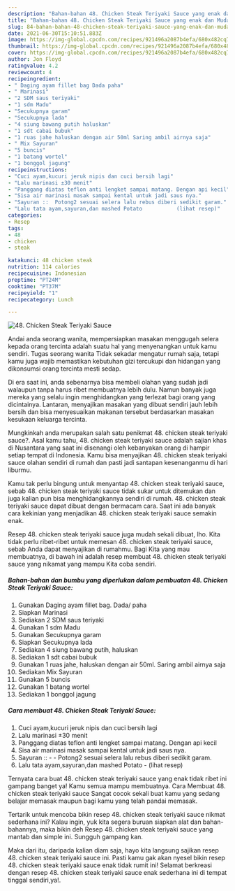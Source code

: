 ```yaml
---
description: "Bahan-bahan 48. Chicken Steak Teriyaki Sauce yang enak dan Mudah Dibuat"
title: "Bahan-bahan 48. Chicken Steak Teriyaki Sauce yang enak dan Mudah Dibuat"
slug: 84-bahan-bahan-48-chicken-steak-teriyaki-sauce-yang-enak-dan-mudah-dibuat
date: 2021-06-30T15:10:51.883Z
image: https://img-global.cpcdn.com/recipes/921496a2087b4efa/680x482cq70/48-chicken-steak-teriyaki-sauce-foto-resep-utama.jpg
thumbnail: https://img-global.cpcdn.com/recipes/921496a2087b4efa/680x482cq70/48-chicken-steak-teriyaki-sauce-foto-resep-utama.jpg
cover: https://img-global.cpcdn.com/recipes/921496a2087b4efa/680x482cq70/48-chicken-steak-teriyaki-sauce-foto-resep-utama.jpg
author: Jon Floyd
ratingvalue: 4.2
reviewcount: 4
recipeingredient:
- " Daging ayam fillet bag Dada paha"
- " Marinasi"
- "2 SDM saus teriyaki"
- "1 sdm Madu"
- "Secukupnya garam"
- "Secukupnya lada"
- "4 siung bawang putih haluskan"
- "1 sdt cabai bubuk"
- "1 ruas jahe haluskan dengan air 50ml Saring ambil airnya saja"
- " Mix Sayuran"
- "5 buncis"
- "1 batang wortel"
- "1 bonggol jagung"
recipeinstructions:
- "Cuci ayam,kucuri jeruk nipis dan cuci bersih lagi"
- "Lalu marinasi ±30 menit"
- "Panggang diatas teflon anti lengket sampai matang. Dengan api kecil"
- "Sisa air marinasi masak sampai kental untuk jadi saus nya."
- "Sayuran ::  Potong2 sesuai selera lalu rebus diberi sedikit garam."
- "Lalu tata ayam,sayuran,dan mashed Potato           (lihat resep)"
categories:
- Resep
tags:
- 48
- chicken
- steak

katakunci: 48 chicken steak 
nutrition: 114 calories
recipecuisine: Indonesian
preptime: "PT24M"
cooktime: "PT37M"
recipeyield: "1"
recipecategory: Lunch

---
```



![48. Chicken Steak Teriyaki Sauce](https://img-global.cpcdn.com/recipes/921496a2087b4efa/680x482cq70/48-chicken-steak-teriyaki-sauce-foto-resep-utama.jpg)

Andai anda seorang wanita, mempersiapkan masakan menggugah selera kepada orang tercinta adalah suatu hal yang menyenangkan untuk kamu sendiri. Tugas seorang  wanita Tidak sekadar mengatur rumah saja, tetapi kamu juga wajib memastikan kebutuhan gizi tercukupi dan hidangan yang dikonsumsi orang tercinta mesti sedap.

Di era  saat ini, anda sebenarnya bisa membeli olahan yang sudah jadi walaupun tanpa harus ribet membuatnya lebih dulu. Namun banyak juga mereka yang selalu ingin menghidangkan yang terlezat bagi orang yang dicintainya. Lantaran, menyajikan masakan yang dibuat sendiri jauh lebih bersih dan bisa menyesuaikan makanan tersebut berdasarkan masakan kesukaan keluarga tercinta. 



Mungkinkah anda merupakan salah satu penikmat 48. chicken steak teriyaki sauce?. Asal kamu tahu, 48. chicken steak teriyaki sauce adalah sajian khas di Nusantara yang saat ini disenangi oleh kebanyakan orang di hampir setiap tempat di Indonesia. Kamu bisa menyajikan 48. chicken steak teriyaki sauce olahan sendiri di rumah dan pasti jadi santapan kesenanganmu di hari liburmu.

Kamu tak perlu bingung untuk menyantap 48. chicken steak teriyaki sauce, sebab 48. chicken steak teriyaki sauce tidak sukar untuk ditemukan dan juga kalian pun bisa menghidangkannya sendiri di rumah. 48. chicken steak teriyaki sauce dapat dibuat dengan bermacam cara. Saat ini ada banyak cara kekinian yang menjadikan 48. chicken steak teriyaki sauce semakin enak.

Resep 48. chicken steak teriyaki sauce juga mudah sekali dibuat, lho. Kita tidak perlu ribet-ribet untuk memesan 48. chicken steak teriyaki sauce, sebab Anda dapat menyajikan di rumahmu. Bagi Kita yang mau membuatnya, di bawah ini adalah resep membuat 48. chicken steak teriyaki sauce yang nikamat yang mampu Kita coba sendiri.

<!--inarticleads1-->

##### Bahan-bahan dan bumbu yang diperlukan dalam pembuatan 48. Chicken Steak Teriyaki Sauce:

1. Gunakan  Daging ayam fillet bag. Dada/ paha
1. Siapkan  Marinasi
1. Sediakan 2 SDM saus teriyaki
1. Gunakan 1 sdm Madu
1. Gunakan Secukupnya garam
1. Siapkan Secukupnya lada
1. Sediakan 4 siung bawang putih, haluskan
1. Sediakan 1 sdt cabai bubuk
1. Gunakan 1 ruas jahe, haluskan dengan air 50ml. Saring ambil airnya saja
1. Sediakan  Mix Sayuran
1. Gunakan 5 buncis
1. Gunakan 1 batang wortel
1. Sediakan 1 bonggol jagung




<!--inarticleads2-->

##### Cara membuat 48. Chicken Steak Teriyaki Sauce:

1. Cuci ayam,kucuri jeruk nipis dan cuci bersih lagi
1. Lalu marinasi ±30 menit
1. Panggang diatas teflon anti lengket sampai matang. Dengan api kecil
1. Sisa air marinasi masak sampai kental untuk jadi saus nya.
1. Sayuran :: -  - Potong2 sesuai selera lalu rebus diberi sedikit garam.
1. Lalu tata ayam,sayuran,dan mashed Potato -           (lihat resep)




Ternyata cara buat 48. chicken steak teriyaki sauce yang enak tidak ribet ini gampang banget ya! Kamu semua mampu membuatnya. Cara Membuat 48. chicken steak teriyaki sauce Sangat cocok sekali buat kamu yang sedang belajar memasak maupun bagi kamu yang telah pandai memasak.

Tertarik untuk mencoba bikin resep 48. chicken steak teriyaki sauce nikmat sederhana ini? Kalau ingin, yuk kita segera buruan siapkan alat dan bahan-bahannya, maka bikin deh Resep 48. chicken steak teriyaki sauce yang mantab dan simple ini. Sungguh gampang kan. 

Maka dari itu, daripada kalian diam saja, hayo kita langsung sajikan resep 48. chicken steak teriyaki sauce ini. Pasti kamu gak akan nyesel bikin resep 48. chicken steak teriyaki sauce enak tidak rumit ini! Selamat berkreasi dengan resep 48. chicken steak teriyaki sauce enak sederhana ini di tempat tinggal sendiri,ya!.

